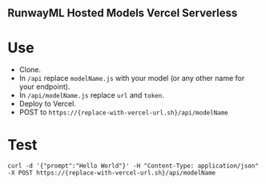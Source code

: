 ## RunwayML Hosted Models Vercel Serverless 

# Use

- Clone.
- In `/api` replace `modelName.js` with your model (or any other name for your endpoint).
- In `/api/modelName.js` replace `url` and `token`.
- Deploy to Vercel. 
- POST to `https://{replace-with-vercel-url.sh}/api/modelName`


# Test
```
curl -d '{"prompt":"Hello World"}' -H "Content-Type: application/json" -X POST https://{replace-with-vercel-url.sh}/api/modelName
```

